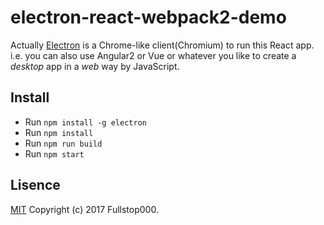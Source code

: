 # electron-react-webpack2-demo
Actually [Electron](https://github.com/electron/electron) is a Chrome-like client(Chromium) to run this React app. i.e. you can also use Angular2 or Vue or whatever you like to create a _desktop_ app in a _web_ way by JavaScript.

## Install
* Run `npm install -g electron`
* Run `npm install`
* Run `npm run build`
* Run `npm start`

## Lisence
[MIT](https://opensource.org/licenses/MIT)  Copyright (c) 2017 Fullstop000.
